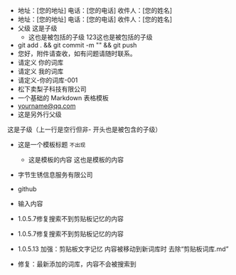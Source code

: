 - 地址：[您的地址] 电话：[您的电话] 收件人：[您的姓名]
- 地址：[您的地址] 电话：[您的电话] 收件人：[您的姓名]
- 父级
这是子级
  - 这也是被包括的子级
123这也是被包括的子级
- git add . && git commit -m "" && git push
- 您好，附件请查收，如有问题请随时联系。
- 请定义 你的词库
- 请定义 我的词库
- 请定义-你的词库-001
- 松下卖梨子科技有限公司
- 一个基础的 Markdown 表格模板
- yourname@qq.com
- 这是另外行父级

 这是子级（上一行是空行但非- 开头也是被包含的子级）


- 这是一个模板标题 ``不出现``
  - 这是模板的内容
这也是模板的内容
- 字节生锈信息服务有限公司

- github
- 输入内容

- 1.0.5.7修复搜索不到剪贴板记忆的内容
- 1.0.5.7修复搜索不到剪贴板记忆的内容
- 1.0.5.13 加强：剪贴板文字记忆 内容被移动到新词库时 去除“剪贴板词库.md”
- 修复：最新添加的词库，内容不会被搜索到